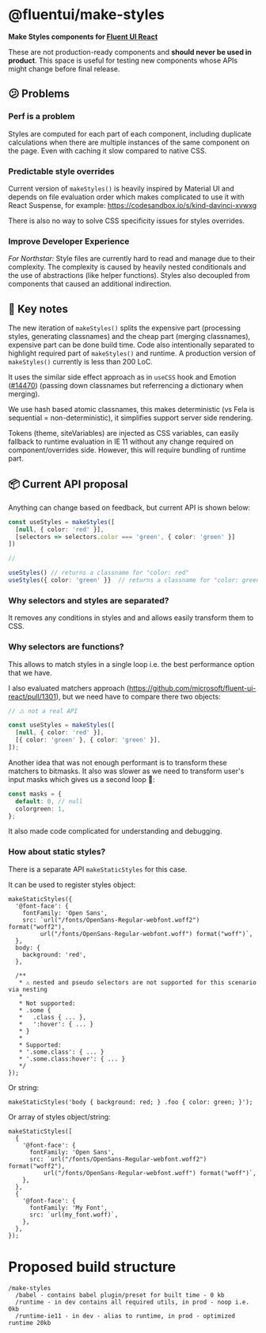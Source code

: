 # @fluentui/make-styles

**Make Styles components for [Fluent UI React](https://developer.microsoft.com/en-us/fluentui)**

These are not production-ready components and **should never be used in product**. This space is useful for testing new components whose APIs might change before final release.

## 😕 Problems

### Perf is a problem

Styles are computed for each part of each component, including duplicate calculations when there are multiple instances of the same component on the page. Even with caching it slow compared to native CSS.

### Predictable style overrides

Current version of `makeStyles()` is heavily inspired by Material UI and depends on file evaluation order which makes complicated to use it with React Suspense, for example: https://codesandbox.io/s/kind-davinci-xvwxg

There is also no way to solve CSS specificity issues for styles overrides.

### Improve Developer Experience

_For Northstar:_ Style files are currently hard to read and manage due to their complexity. The complexity is caused by heavily nested conditionals and the use of abstractions (like helper functions). Styles also decoupled from components that caused an additional indirection.

## 📜 Key notes

The new iteration of `makeStyles()` splits the expensive part (processing styles, generating classnames) and the cheap part (merging classnames), expensive part can be done build time. Code also intentionally separated to highlight required part of `makeStyles()` and runtime. A production version of `makeStyles()` currently is less than 200 LoC.

It uses the similar side effect approach as in `useCSS` hook and Emotion ([#14470](https://github.com/microsoft/fluentui/pull/14470)) (passing down classnames but referrencing a dictionary when merging).

We use hash based atomic classnames, this makes deterministic (vs Fela is sequential = non-deterministic), it simplifies support server side rendering.

Tokens (theme, siteVariables) are injected as CSS variables, can easily fallback to runtime evaluation in IE 11 without any change required on component/overrides side. However, this will require bundling of runtime part.

## 📦 Current API proposal

Anything can change based on feedback, but current API is shown below:

```ts
const useStyles = makeStyles([
  [null, { color: 'red' }],
  [selectors => selectors.color === 'green', { color: 'green' }]
])

//

useStyles() // returns a classname for "color: red"
useStyles({ color: 'green' }}  // returns a classname for "color: green"
```

### Why selectors and styles are separated?

It removes any conditions in styles and and allows easily transform them to CSS.

### Why selectors are functions?

This allows to match styles in a single loop i.e. the best performance option that we have.

I also evaluated matchers approach (https://github.com/microsoft/fluent-ui-react/pull/1301), but we need have to compare there two objects:

```ts
// ⚠️ not a real API

const useStyles = makeStyles([
  [null, { color: 'red' }],
  [{ color: 'green' }, { color: 'green' }],
]);
```

Another idea that was not enough performant is to transform these matchers to bitmasks. It also was slower as we need to transform user's input masks which gives us a second loop 🐌:

```ts
const masks = {
  default: 0, // null
  colorgreen: 1,
};
```

It also made code complicated for understanding and debugging.

### How about static styles?

There is a separate API `makeStaticStyles` for this case.

It can be used to register styles object:

```jsx=
makeStaticStyles({
  '@font-face': {
    fontFamily: 'Open Sans',
    src: `url("/fonts/OpenSans-Regular-webfont.woff2") format("woff2"),
         url("/fonts/OpenSans-Regular-webfont.woff") format("woff")`,
  },
  body: {
    background: 'red',
  },

  /**
   * ⚠️ nested and pseudo selectors are not supported for this scenario via nesting
   *
   * Not supported:
   * .some {
   *   .class { ... },
   *   ':hover': { ... }
   * }
   *
   * Supported:
   * '.some.class': { ... }
   * '.some.class:hover': { ... }
   */
});
```

Or string:

```jsx=
makeStaticStyles('body { background: red; } .foo { color: green; }');
```

Or array of styles object/string:

```jsx=
makeStaticStyles([
  {
    '@font-face': {
      fontFamily: 'Open Sans',
      src: `url("/fonts/OpenSans-Regular-webfont.woff2") format("woff2"),
          url("/fonts/OpenSans-Regular-webfont.woff") format("woff")`,
    },
  },
  {
    '@font-face': {
      fontFamily: 'My Font',
      src: `url(my_font.woff)`,
    },
  },
});
```

# Proposed build structure

```
/make-styles
  /babel - contains babel plugin/preset for built time - 0 kb
  /runtime - in dev contains all required utils, in prod - noop i.e. 0kb
  /runtime-ie11 - in dev - alias to runtime, in prod - optimized runtime 20kb
```
